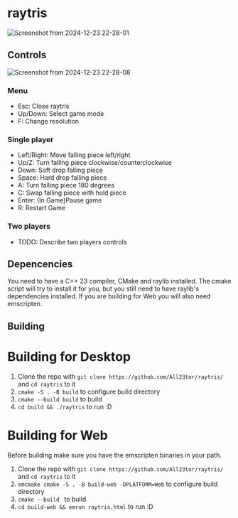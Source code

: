 # raytris
![Screenshot from 2024-12-23 22-28-01](https://github.com/user-attachments/assets/c8f5f527-d528-462e-b32c-dd5fe730cced)
## Controls
![Screenshot from 2024-12-23 22-28-08](https://github.com/user-attachments/assets/49f18a06-2340-44ba-91c8-a7c03f36b1dc)
### Menu
- Esc: Close raytris
- Up/Down: Select game mode
- F: Change resolution
### Single player
- Left/Right: Move falling piece left/right
- Up/Z: Turn falling piece clockwise/counterclockwise
- Down: Soft drop falling piece
- Space: Hard drop falling piece
- A: Turn falling piece 180 degrees
- C: Swap falling piece with hold piece
- Enter: (In Game)Pause game
- R: Restart Game
### Two players
- TODO: Describe two players controls
## Depencencies
You need to have a C++ 23 compiler, CMake and raylib installed. The cmake script will try to install it for you, but you still need to have raylib's dependencies installed.
If you are building for Web you will also need emscripten.
## Building
# Building for Desktop
1. Clone the repo with `git clone https://github.com/All23tor/raytris/` and `cd raytris` to it
2. `cmake -S . -B build` to configure build directory
3. `cmake --build build` to build
5. `cd build && ./raytris` to run :D

# Building for Web
Before building make sure you have the emscripten binaries in your path.
1. Clone the repo with `git clone https://github.com/All23tor/raytris/` and `cd raytris` to it
2. `emcmake cmake -S . -B build-web -DPLATFORM=Web` to configure build directory
3. `cmake --build ` to build
5. `cd build-web && emrun raytris.html` to run :D

